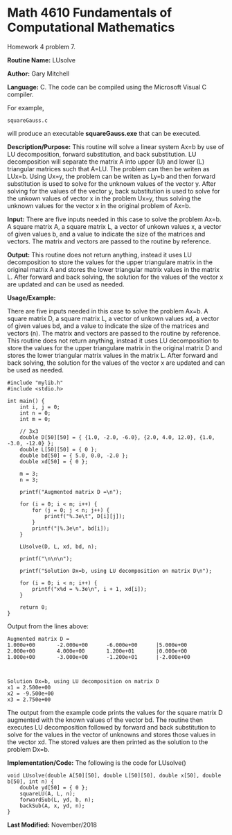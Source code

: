 # Math 4610 Fundamentals of Computational Mathematics
Homework 4 problem 7.

**Routine Name:**           LUsolve

**Author:** Gary Mitchell

**Language:** C. The code can be compiled using the Microsoft Visual C compiler.

For example,

    squareGauss.c

will produce an executable **squareGauss.exe** that can be executed.

**Description/Purpose:** This routine will solve a linear system Ax=b by use of LU decomposition, forward substitution, and back substitution. LU decomposition will separate the matrix A into upper (U) and lower (L) triangular matrices such that A=LU. The problem can then be writen as LUx=b. Using Ux=y, the problem can be writen as Ly=b and then forward substitution is used to solve for the unknown values of the vector y. After solving for the values of the vector y, back substitution is used to solve for the unkown values of vector x in the problem Ux=y, thus solving the unknown values for the vector x in the original problem of Ax=b.

**Input:** There are five inputs needed in this case to solve the problem Ax=b. A square matrix A, a square matrix L, a vector of unkown values x, a vector of given values b, and a value to indicate the size of the matrices and vectors. The matrix and vectors are passed to the routine by reference.

**Output:** This routine does not return anything, instead it uses LU decomposition to store the values for the upper triangulare matrix in the original matrix A and stores the lower triangular matrix values in the matrix L. After forward and back solving, the solution for the values of the vector x are updated and can be used as needed.

**Usage/Example:**

There are five inputs needed in this case to solve the problem Ax=b. A square matrix D, a square matrix L, a vector of unkown values xd, a vector of given values bd, and a value to indicate the size of the matrices and vectors (n). The matrix and vectors are passed to the routine by reference. This routine does not return anything, instead it uses LU decomposition to store the values for the upper triangulare matrix in the original matrix D and stores the lower triangular matrix values in the matrix L. After forward and back solving, the solution for the values of the vector x are updated and can be used as needed.

    #include "mylib.h"
    #include <stdio.h>

    int main() {
        int i, j = 0;
        int n = 0;
        int m = 0;

        // 3x3
        double D[50][50] = { {1.0, -2.0, -6.0}, {2.0, 4.0, 12.0}, {1.0, -3.0, -12.0} };
        double L[50][50] = { 0 };
        double bd[50] = { 5.0, 0.0, -2.0 };
        double xd[50] = { 0 };

        m = 3;
        n = 3;

        printf("Augmented matrix D =\n");

        for (i = 0; i < m; i++) {
            for (j = 0; j < n; j++) {
                printf("%.3e\t", D[i][j]);
            }
            printf("|%.3e\n", bd[i]);
        }

        LUsolve(D, L, xd, bd, n);

        printf("\n\n\n");

        printf("Solution Dx=b, using LU decomposition on matrix D\n");

        for (i = 0; i < n; i++) {
            printf("x%d = %.3e\n", i + 1, xd[i]);
        }

        return 0;
    }

Output from the lines above:

    Augmented matrix D =
    1.000e+00       -2.000e+00      -6.000e+00      |5.000e+00
    2.000e+00       4.000e+00       1.200e+01       |0.000e+00
    1.000e+00       -3.000e+00      -1.200e+01      |-2.000e+00



    Solution Dx=b, using LU decomposition on matrix D
    x1 = 2.500e+00
    x2 = -9.500e+00
    x3 = 2.750e+00

The output from the example code prints the values for the square matrix D augmented with the known values of the vector bd. The routine then executes LU decomposition followed by forward and back substitution to solve for the values in the vector of unknowns and stores those values in the vector xd. The stored values are then printed as the solution to the problem Dx=b.

**Implementation/Code:** The following is the code for LUsolve()

    void LUsolve(double A[50][50], double L[50][50], double x[50], double b[50], int n) {
        double yd[50] = { 0 };
        squareLU(A, L, n);
        forwardSub(L, yd, b, n);
        backSub(A, x, yd, n);
    }

**Last Modified:** November/2018
